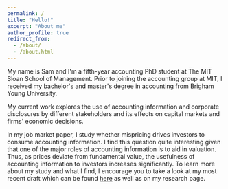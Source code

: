 ```yaml
---
permalink: /
title: "Hello!"
excerpt: "About me"
author_profile: true
redirect_from: 
  - /about/
  - /about.html
---
```


My name is Sam and I'm a fifth-year accounting PhD student at The MIT Sloan School of Management. Prior to joining the accounting group at MIT, I received my bachelor's and master's degree in accounting from Brigham Young University.

<!-- I became interested in financial markets from a young age when an uncle of mine challenged me to create a fake investment portfolio on Investopedia. I imagine I was quite the sight to see - a 12-year old clicking through Yahoo! Finance financial data - however, since then, I have always been interested in understanding the usefulness of accounting information. -->

<!-- My research interests focus on the intersection between accounting and finance. In particular,  -->
My current work explores the use of accounting information and corporate disclosures by different stakeholders and its effects on capital markets and firms' economic decisions. 

In my job market paper, I study whether mispricing drives investors to consume accounting information. I find this question quite interesting given that one of the major roles of accounting information is to aid in valuation. Thus, as prices deviate from fundamental value, the usefulness of accounting information to investors increases significantly. To learn more about my study and what I find, I encourage you to take a look at my most recent draft which can be found <a href="https://drive.google.com/file/d/14946GO4xQpTThzPSk473yAIO9YVBTJPF/view?usp=sharing" target="_blank">here</a> as well as on my research page.


<!-- My research interests center on the intersection between accounting and finance. I believe that my background in accounting has given me a as accounting researchers Specifically -->
